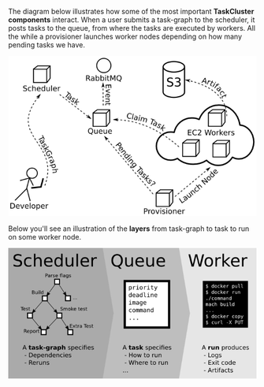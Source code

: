 The diagram below illustrates how some of the most important
**TaskCluster components** interact.
When a user submits a task-graph to the scheduler, it posts tasks to
the queue, from where the tasks are executed by workers. All the while a
provisioner launches worker nodes depending on how many pending tasks we have.

![TaskCluster components](/assets/overview.png)

Below you'll see an illustration of the **layers** from task-graph to task to
run on some worker node.

![TaskCluster layers](/assets/layers.png)
